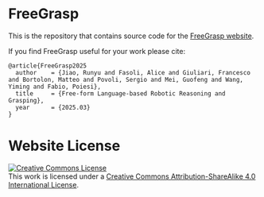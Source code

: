 # FreeGrasp

This is the repository that contains source code for the [FreeGrasp website](https://ryan7180.github.io/FreeGrasp/).

If you find FreeGrasp useful for your work please cite:
```
@article{FreeGrasp2025
  author    = {Jiao, Runyu and Fasoli, Alice and Giuliari, Francesco and Bortolon, Matteo and Povoli, Sergio and Mei, Guofeng and Wang, Yiming and Fabio, Poiesi},
  title     = {Free-form Language-based Robotic Reasoning and Grasping},
  year      = {2025.03}
}
```

# Website License
<a rel="license" href="http://creativecommons.org/licenses/by-sa/4.0/"><img alt="Creative Commons License" style="border-width:0" src="https://i.creativecommons.org/l/by-sa/4.0/88x31.png" /></a><br />This work is licensed under a <a rel="license" href="http://creativecommons.org/licenses/by-sa/4.0/">Creative Commons Attribution-ShareAlike 4.0 International License</a>.
